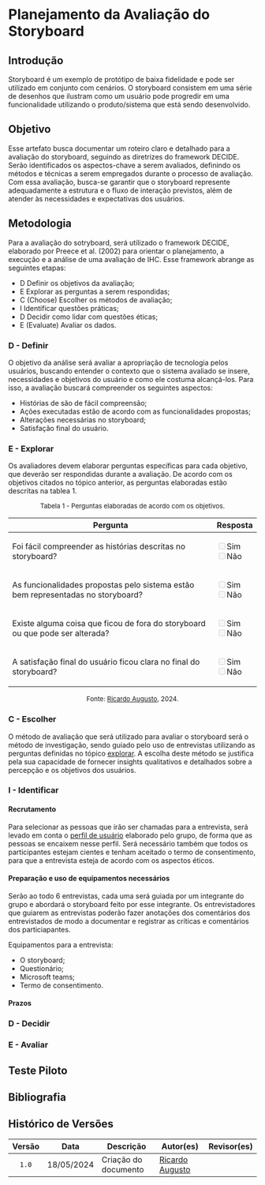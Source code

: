 # Planejamento da Avaliação do Storyboard

## Introdução

Storyboard é um exemplo de protótipo de baixa fidelidade e pode ser utilizado em conjunto com cenários. O storyboard consistem em uma série de desenhos que ilustram como um usuário pode progredir em uma funcionalidade utilizando o produto/sistema que está sendo desenvolvido.

## Objetivo

Esse artefato busca documentar um roteiro claro e detalhado para a avaliação do storyboard, seguindo as diretrizes do framework DECIDE. Serão identificados os aspectos-chave a serem avaliados, definindo os métodos e técnicas a serem empregados durante o processo de avaliação. Com essa avaliação, busca-se garantir que o storyboard represente adequadamente a estrutura e o fluxo de interação previstos, além de atender às necessidades e expectativas dos usuários.

## Metodologia

Para a avaliação do sotryboard, será utilizado o framework DECIDE, elaborado por Preece et al. (2002) para orientar o planejamento, a execução e a análise de uma avaliação de IHC. Esse framework abrange as seguintes etapas:

- D Definir os objetivos da avaliação;
- E Explorar as perguntas a serem respondidas;
- C (Choose) Escolher os métodos de avaliação;
- I Identificar questões práticas;
- D Decidir como lidar com questões éticas;
- E (Evaluate) Avaliar os dados.

### D - Definir

O objetivo da análise será avaliar a apropriação de tecnologia pelos usuários, buscando entender o contexto que o sistema avaliado se insere, necessidades e objetivos do usuário e como ele costuma alcançá-los. Para isso, a avaliação buscará compreender os seguintes aspectos:

- Histórias de são de fácil compreensão;
- Ações executadas estão de acordo com as funcionalidades propostas;
- Alterações necessárias no storyboard;
- Satisfação final do usuário.

### E - Explorar

Os avaliadores devem elaborar perguntas específicas para cada objetivo, que deverão ser respondidas durante a avaliação. De acordo com os objetivos citados no tópico anterior, as perguntas elaboradas estão descritas na tablea 1.

<font size="2"><p style="text-align: center">Tabela 1 - Perguntas elaboradas de acordo com os objetivos.</p></font>

<center>

|Pergunta | Resposta |
|-|-|
| <p>Foi fácil compreender as histórias descritas no storyboard?</p> | <label><input type="checkbox" disabled>Sim</label><br><label><input type="checkbox" disabled>Não</label>  |
| <p> As funcionalidades propostas pelo sistema estão bem representadas no storyboard?</p> | <label><input type="checkbox" disabled>Sim</label><br><label><input type="checkbox" disabled>Não</label> |
| <p> Existe alguma coisa que ficou de fora do storyboard ou que pode ser alterada? </p> | <label><input type="checkbox" disabled>Sim</label><br><label><input type="checkbox" disabled>Não</label> |
| <p> A satisfação final do usuário ficou clara no final do storyboard? </p> | <label><input type="checkbox" disabled>Sim</label><br><label><input type="checkbox" disabled>Não</label> |

</center>

<font size="2"><p style="text-align: center">Fonte: [Ricardo Augusto](https://github.com/avmricardo), 2024.</p></font>

### C - Escolher

O método de avaliação que será utilizado para avaliar o storyboard será o método de investigação, sendo guiado pelo uso de entrevistas utilizando as perguntas definidas no tópico [explorar](#e---explorar). A escolha deste método se justifica pela sua capacidade de fornecer insights qualitativos e detalhados sobre a percepção e os objetivos dos usuários.

### I - Identificar

#### Recrutamento

Para selecionar as pessoas que irão ser chamadas para a entrevista, será levado em conta o [perfil de usuário](../analise_de_requisitos/perfil_de_usuario/perfil_de_usuario.md) elaborado pelo grupo, de forma que as pessoas se encaixem nesse perfil. Será necessário também que todos os participantes estejam cientes e tenham aceitado o termo de consentimento, para que a entrevista esteja de acordo com os aspectos éticos.

#### Preparação e uso de equipamentos necessários

Serão ao todo 6 entrevistas, cada uma será guiada por um integrante do grupo e abordará o storyboard feito por esse integrante. Os entrevistadores que guiarem as entrevistas poderão fazer anotações dos comentários dos entrevistados de modo a documentar e registrar as críticas e comentários dos particiapantes.

Equipamentos para a entrevista:

- O storyboard;
- Questionário;
- Microsoft teams;
- Termo de consentimento.

#### Prazos

### D - Decidir

### E - Avaliar

## Teste Piloto

## Bibliografia

## Histórico de Versões

| Versão | Data | Descrição | Autor(es) | Revisor(es) |
| :----: | :--: | --------- | ----------- | ------ |
| `1.0`  | 18/05/2024 | Criação do documento | [Ricardo Augusto][RicardoGH]  | |

[ClaudioGH]: https://github.com/claudiohsc
[EliasGH]: https://github.com/EliasOliver21
[GabrielBGH]: https://github.com/Bertolazi
[GabrielFGH]: https://github.com/MMcLovin
[PabloGH]: https://github.com/pabloheika
[RicardoGH]: https://www.github.com/avmricardo
